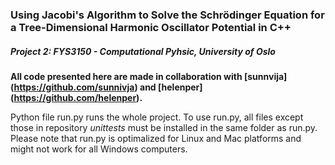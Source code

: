 ### Using Jacobi's Algorithm to Solve the Schrödinger Equation for a Tree-Dimensional Harmonic Oscillator Potential in C++

##### Project 2: FYS3150 - Computational Pyhsic, University of Oslo

**All code presented here are made in collaboration with [sunnvija] (https://github.com/sunnivja) and [helenper] (https://github.com/helenper).**

Python file run.py runs the whole project. To use run.py, all files except those in repository *unittests* must be installed in the same folder as run.py. Please note that run.py is optimalized for Linux and Mac platforms and might not work for all Windows computers. 
